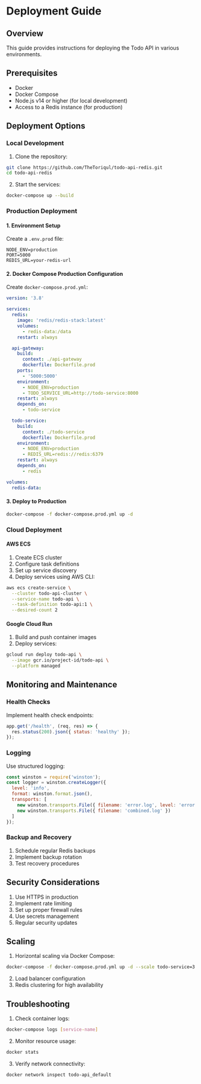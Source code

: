 # Deployment Guide

## Overview
This guide provides instructions for deploying the Todo API in various environments.

## Prerequisites
- Docker
- Docker Compose
- Node.js v14 or higher (for local development)
- Access to a Redis instance (for production)

## Deployment Options

### Local Development
1. Clone the repository:
```bash
git clone https://github.com/TheToriqul/todo-api-redis.git
cd todo-api-redis
```

2. Start the services:
```bash
docker-compose up --build
```

### Production Deployment

#### 1. Environment Setup
Create a `.env.prod` file:
```plaintext
NODE_ENV=production
PORT=5000
REDIS_URL=your-redis-url
```

#### 2. Docker Compose Production Configuration
Create `docker-compose.prod.yml`:
```yaml
version: '3.8'

services:
  redis:
    image: 'redis/redis-stack:latest'
    volumes:
      - redis-data:/data
    restart: always

  api-gateway:
    build: 
      context: ./api-gateway
      dockerfile: Dockerfile.prod
    ports:
      - '5000:5000'
    environment:
      - NODE_ENV=production
      - TODO_SERVICE_URL=http://todo-service:8000
    restart: always
    depends_on:
      - todo-service

  todo-service:
    build:
      context: ./todo-service
      dockerfile: Dockerfile.prod
    environment:
      - NODE_ENV=production
      - REDIS_URL=redis://redis:6379
    restart: always
    depends_on:
      - redis

volumes:
  redis-data:
```

#### 3. Deploy to Production
```bash
docker-compose -f docker-compose.prod.yml up -d
```

### Cloud Deployment

#### AWS ECS
1. Create ECS cluster
2. Configure task definitions
3. Set up service discovery
4. Deploy services using AWS CLI:
```bash
aws ecs create-service \
  --cluster todo-api-cluster \
  --service-name todo-api \
  --task-definition todo-api:1 \
  --desired-count 2
```

#### Google Cloud Run
1. Build and push container images
2. Deploy services:
```bash
gcloud run deploy todo-api \
  --image gcr.io/project-id/todo-api \
  --platform managed
```

## Monitoring and Maintenance

### Health Checks
Implement health check endpoints:
```javascript
app.get('/health', (req, res) => {
  res.status(200).json({ status: 'healthy' });
});
```

### Logging
Use structured logging:
```javascript
const winston = require('winston');
const logger = winston.createLogger({
  level: 'info',
  format: winston.format.json(),
  transports: [
    new winston.transports.File({ filename: 'error.log', level: 'error' }),
    new winston.transports.File({ filename: 'combined.log' })
  ]
});
```

### Backup and Recovery
1. Schedule regular Redis backups
2. Implement backup rotation
3. Test recovery procedures

## Security Considerations
1. Use HTTPS in production
2. Implement rate limiting
3. Set up proper firewall rules
4. Use secrets management
5. Regular security updates

## Scaling
1. Horizontal scaling via Docker Compose:
```bash
docker-compose -f docker-compose.prod.yml up -d --scale todo-service=3
```

2. Load balancer configuration
3. Redis clustering for high availability

## Troubleshooting
1. Check container logs:
```bash
docker-compose logs [service-name]
```

2. Monitor resource usage:
```bash
docker stats
```

3. Verify network connectivity:
```bash
docker network inspect todo-api_default
```
